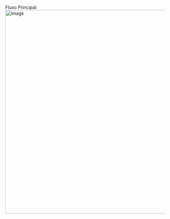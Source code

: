 Fluxo Principal:
<img width="645" height="641" alt="image" src="https://github.com/user-attachments/assets/361e5cb9-6150-412a-af05-92a804ab4f35" />
